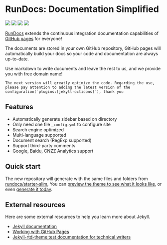 # RunDocs: Documentation Simplified
![](https://github.com/rundocs/rundocs.io/workflows/ns/badge.svg)
![](https://www.codefactor.io/repository/github/rundocs/jekyll-rtd-theme/badge)
![](https://img.shields.io/gem/dt/jekyll-rtd-theme)
![](https://data.jsdelivr.com/v1/package/gh/rundocs/jekyll-rtd-theme/badge)

[RunDocs](https://rundocs.io) extends the continuous integration documentation capabilities of [GitHub pages](https://pages.github.com/) for everyone!

The documents are stored in your own GitHub repository, GitHub pages will automatically build your docs so your code and documentation are always up-to-date.

Use markdown to write documents and leave the rest to us, and we provide you with free domain name!

```danger
The next version will greatly optimize the code. Regarding the use, please pay attention to adding the latest version of the configuration(`plugins:[jekyll-octicons]`), thank you
```

## Features
- Automatically generate sidebar based on directory
- Only need one file `_config.yml` to configure site
- Search engine optimized
- Multi-language supported
- Document search (RegExp supported)
- Support third-party comments
- Google, Baidu, CNZZ Analytics support

## Quick start
The new repository will generate with the same files and folders from [rundocs/starter-slim][slim], You can [preview the theme to see what it looks like][slim-preview], or even [generate it today][slim-generate].

[slim]: https://github.com/rundocs/starter-slim/
[slim-preview]: https://rundocs.github.io/starter-slim/
[slim-generate]: https://github.com/rundocs/starter-slim/generate

## External resources

Here are some external resources to help you learn more about Jekyll.

- [Jekyll documentation](https://jekyllrb.com/)
- [Working with GitHub Pages](https://docs.github.com/en/github/working-with-github-pages)
- [Jekyll-rtd-theme test documentation for technical writers](https://rundocs.github.io/jekyll-rtd-theme/)
